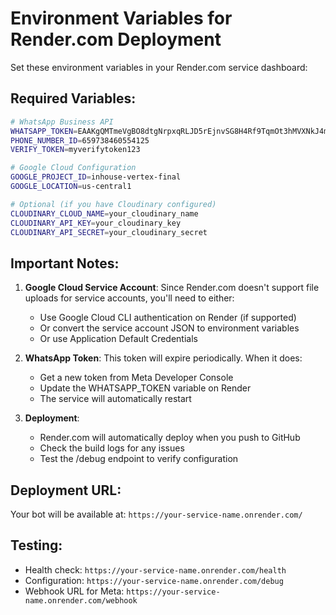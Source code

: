 # Environment Variables for Render.com Deployment

Set these environment variables in your Render.com service dashboard:

## Required Variables:

```bash
# WhatsApp Business API
WHATSAPP_TOKEN=EAAKgQMTmeVgBO8dtgNrpxqRLJD5rEjnvSG8H4Rf9TqmOt3hMVXNkJ4mvgnvcl2HdTir6jstbuqYukVZCu27XLQMYsqkhbE1zWin1Ei87dqiDbbn4394qzCqj6NWZBsO4HwUzsQGZBZC3bpxg5eT4tbbhiqs9lVU4uoFZCN4dQfNjkEgYKuykHB8lYzilNUZCU4YNTsXXv5GP7vmvkAyzp2eBZCAWu4vbsz8vmAZD
PHONE_NUMBER_ID=659738460554125
VERIFY_TOKEN=myverifytoken123

# Google Cloud Configuration
GOOGLE_PROJECT_ID=inhouse-vertex-final
GOOGLE_LOCATION=us-central1

# Optional (if you have Cloudinary configured)
CLOUDINARY_CLOUD_NAME=your_cloudinary_name
CLOUDINARY_API_KEY=your_cloudinary_key
CLOUDINARY_API_SECRET=your_cloudinary_secret
```

## Important Notes:

1. **Google Cloud Service Account**: Since Render.com doesn't support file uploads for service accounts, you'll need to either:
   - Use Google Cloud CLI authentication on Render (if supported)
   - Or convert the service account JSON to environment variables
   - Or use Application Default Credentials

2. **WhatsApp Token**: This token will expire periodically. When it does:
   - Get a new token from Meta Developer Console
   - Update the WHATSAPP_TOKEN variable on Render
   - The service will automatically restart

3. **Deployment**: 
   - Render.com will automatically deploy when you push to GitHub
   - Check the build logs for any issues
   - Test the /debug endpoint to verify configuration

## Deployment URL:
Your bot will be available at: `https://your-service-name.onrender.com/`

## Testing:
- Health check: `https://your-service-name.onrender.com/health`
- Configuration: `https://your-service-name.onrender.com/debug`
- Webhook URL for Meta: `https://your-service-name.onrender.com/webhook`